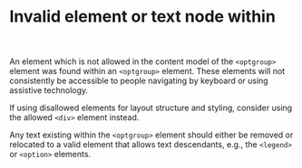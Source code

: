 # Invalid element or text node within <optgroup>

An element which is not allowed in the content model of the `<optgroup>` element was found within an `<optgroup>` element. These elements will not consistently be accessible to people navigating by keyboard or using assistive technology.

If using disallowed elements for layout structure and styling, consider using the allowed `<div>` element instead.

Any text existing within the `<optgroup>` element should either be removed or relocated to a valid element that allows text descendants, e.g., the `<legend>` or `<option>` elements.
